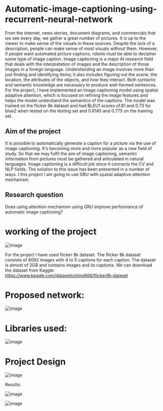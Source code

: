 # Automatic-image-captioning-using-recurrent-neural-network

From the internet, news stories, document diagrams, and commercials that we see every day, we gather a great number of pictures. It is up to the viewer to make sense of the visuals in these sources. Despite the lack of a description, people can make sense of most visuals without them. However, if people want automated picture captions, robots must be able to decipher some type of image caption. Image captioning is a major AI research field that deals with the interpretation of images and the description of those images in a foreign language. Understanding an image involves more than just finding and identifying items; it also includes figuring out the scene, the location, the attributes of the objects, and how they interact. Both syntactic and semantic knowledge are necessary to produce well-formed sentences. For the project, I have implemented an image captioning model using spatial adaptive attention, which is focused on refining the image features and helps the model understand the semantics of the captions. The model was trained on the flicker 8k dataset and had BLEU1 scores of.81 and 0.73 for blue2 when tested on the testing set and 0.8145 and 0.775 on the training set.

##	Aim of the project
It is possible to automatically generate a caption for a picture via the use of image captioning. It's becoming more and more popular as a new field of study. So that we may fulfil the aim of image captioning, semantic information from pictures must be gathered and articulated in natural languages. Image captioning is a difficult job since it connects the CV and NLP fields. The solution to this issue has been presented in a number of ways. I this project I am going to use GRU with spatial adaptive attention mechanism.

## Research question
Does using attention mechanism using GRU improve performance of automatic image captioning?

# working of the project

![image](https://user-images.githubusercontent.com/61981756/199013083-f259d439-1753-4a88-8538-1a374eabe01b.png)

For the project I have used flicker 8k dataset. The flicker 8k dataset consists of 8092 images with 4 to 5 captions for each caption. The dataset is almost of 2GB and contains images and its captions. We can download the dataset from Kaggle:  
https://www.kaggle.com/datasets/ming666/flicker8k-dataset 

# Proposed network:

![image](https://user-images.githubusercontent.com/61981756/199013306-4ad30a3c-7e2a-440e-993d-b2981b1baf04.png)

# Libraries used:
![image](https://user-images.githubusercontent.com/61981756/199013471-bd0225ff-1f11-4d2a-90c1-124aae4454bf.png)

# Project Design

![image](https://user-images.githubusercontent.com/61981756/199013529-4bc3d999-14cd-444a-b2ae-ffae638c7af4.png)


Results:

![image](https://user-images.githubusercontent.com/61981756/199013706-54ce9685-3ff8-4e13-b64b-ea1dd4c063bb.png)

![image](https://user-images.githubusercontent.com/61981756/199013724-1adeb3c7-925b-4c31-b7d2-6d51776ccb0f.png)

